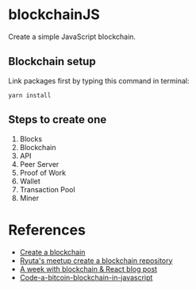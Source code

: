 # blockchainJS
Create a simple JavaScript blockchain.

## Blockchain setup
Link packages first by typing this command in terminal:
```
yarn install
```

## Steps to create one
 1. Blocks
 2. Blockchain
 3. API
 4. Peer Server
 5. Proof of Work
 6. Wallet
 7. Transaction Pool
 8. Miner

# References
- [Create a blockchain](https://www.udemy.com/build-blockchain/)
- [Ryuta's meetup create a blockchain repository](https://www.meetup.com/CodeChrysalis/events/247572273/)
- [A week with blockchain & React blog post](https://medium.com/@applification/a-week-with-the-blockchain-react-9fe33f895890)
- [Code-a-bitcoin-blockchain-in-javascript](https://blockgeeks.com/guides/code-a-bitcoin-blockchain-in-javascript/)